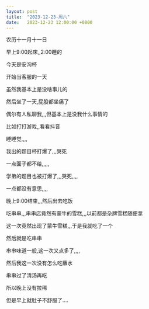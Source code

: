 ```yaml
---
layout: post
title:  "2023-12-23-周六"
date:   2023-12-23 12:00:00 +0800
---
```






农历十一月十一日

早上9:00起床,,2:00睡的

今天是安洵杯

开始当客服的一天

虽然我基本上是没啥事儿的

然后坐了一天,屁股都坐痛了

偶尔有人私聊我,,,但基本上是没我什么事情的



比如打打游戏,,看看抖音

睡睡觉,,,,



我出的题目杯打爆了,,,哭死

一点面子都不给,,,,,

学弟的题目也被打爆了,,,哭死,,,,

一点都没有意思,,,,



晚上9:00结束,,,然后出去吃饭

吃串串,,,串串店竟然有蒙牛的雪糕,,,以前都是杂牌雪糕随便拿

这一次竟然出现了蒙牛雪糕,,,于是我就吃了一个



然后就是吃串串

串串味道一般,这一次又点多了,,,,

然后我这一次没有怎么吃蘸水

串串过了清汤再吃

所以晚上没有拉稀

但是早上就肚子不舒服了....





